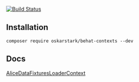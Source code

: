 [![Build Status](https://travis-ci.org/OskarStark/behat-contexts.svg?branch=master)](https://travis-ci.org/OskarStark/behat-contexts)

## Installation

```console
composer require oskarstark/behat-contexts --dev
```

## Docs

[AliceDataFixturesLoaderContext](docs/alice-data-fixtures-loader.md)

